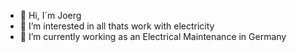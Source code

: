 - 👋 Hi, I´m Joerg
- 👀 I’m interested in all thats work with electricity 
- 🌱 I’m currently working as an Electrical Maintenance in Germany


<!---
HoJo73/HoJo73 is a ✨ special ✨ repository because its `README.md` (this file) appears on your GitHub profile.
You can click the Preview link to take a look at your changes.
--->
